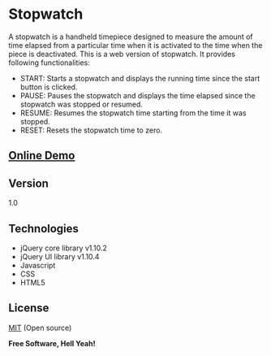 Stopwatch
=========

A stopwatch is a handheld timepiece designed to measure the amount of time elapsed from a particular time when it is activated to the time when the piece is deactivated. This is a web version of stopwatch. It provides following functionalities:

  - START: Starts a stopwatch and displays the running time since the start button is clicked.
  - PAUSE: Pauses the stopwatch and displays the time elapsed since the stopwatch was stopped or resumed.
  - RESUME: Resumes the stopwatch time starting from the time it was stopped.
  - RESET: Resets the stopwatch time to zero.

[Online Demo]
----

Version
----

1.0

Technologies
----
* jQuery core library v1.10.2
* jQuery UI library v1.10.4
* Javascript
* CSS
* HTML5



License
----

[MIT] (Open source)


**Free Software, Hell Yeah!**

[Online Demo]:http://jsfiddle.net/rdesai/8qmyg/48/show/
[MIT]:http://opensource.org/licenses/MIT